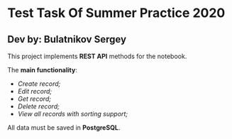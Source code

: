 ﻿# Test Task Of Summer Practice 2020
## Dev by: Bulatnikov Sergey

This project implements **REST API** methods for the notebook.

The **main functionality**:
 - *Create record;*
 - *Edit record;*
 - *Get record;*
 - *Delete record;*
 - *View all records with sorting support;*

All data must be saved in **PostgreSQL**.

